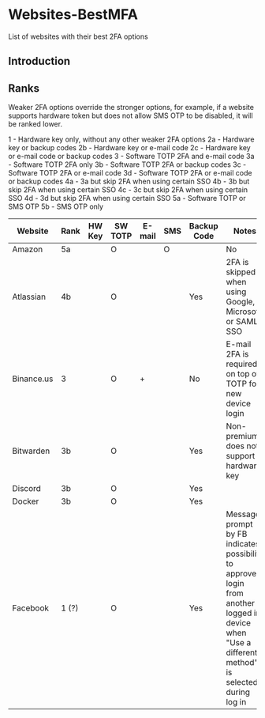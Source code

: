 # Websites-BestMFA
List of websites with their best 2FA options

## Introduction
## Ranks
Weaker 2FA options override the stronger options, for example, if a website supports hardware token but does not allow SMS OTP to be disabled, it will be ranked lower.

1 - Hardware key only, without any other weaker 2FA options
2a - Hardware key or backup codes
2b - Hardware key or e-mail code
2c - Hardware key or e-mail code or backup codes
3  - Software TOTP 2FA and e-mail code
3a - Software TOTP 2FA only
3b - Software TOTP 2FA or backup codes
3c - Software TOTP 2FA or e-mail code
3d - Software TOTP 2FA or e-mail code or backup codes
4a - 3a but skip 2FA when using certain SSO
4b - 3b but skip 2FA when using certain SSO
4c - 3c but skip 2FA when using certain SSO
4d - 3d but skip 2FA when using certain SSO
5a - Software TOTP or SMS OTP
5b - SMS OTP only

| Website    | Rank  | HW Key | SW TOTP | E-mail | SMS | Backup Code | Notes                                                                              |
|------------|-------|--------|---------|--------|-----|-------------|------------------------------------------------------------------------------------|
| Amazon     | 5a    |        | O       |        | O   |             | No                                                                                 |
| Atlassian  | 4b    |        | O       |        |     | Yes         | 2FA is skipped when using Google, Microsoft, or SAML SSO                           |
| Binance.us | 3     |        | O       | +      |     | No          | E-mail 2FA is required on top of TOTP for new device login                         |
| Bitwarden  | 3b    |        | O       |        |     | Yes         | Non-premium does not support hardware key                                          |
| Discord    | 3b    |        | O       |        |     | Yes         |                                                                                    |
| Docker     | 3b    |        | O       |        |     | Yes         |                                                                                    |
| Facebook   | 1 (?) |        | O       |        |     | Yes         | Message prompt by FB indicates possibility to approve login from another logged in device when "Use a different method" is selected during log in |


<!-- You’ve asked us to require a 6-digit login code when anyone tries to access your account from a new device or browser.
When you receive your 6-digit code, enter it to continue:

Approve from another device
Just check your notifications in another browser or phone where you've logged in. -->